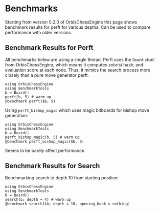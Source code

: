 # Benchmarks

Starting from version 0.2.0 of OrbisChessEngine this page shows benchmark results for perft for various depths. Can be used to compare performance
with older versions.

## Benchmark Results for Perft

All benchmarks below are using a single thread. Perft uses the `Board` stuct from OrbisChessEngine, which means it computes
zobrist hash, and evaluation score at each node. Thus, it mimics the search process more closely than a pure move generator perft.

```@example
using OrbisChessEngine
using BenchmarkTools
b = Board()
perft(b, 5) # warm up
@benchmark perft($b, 5)
```

Using `perft_bishop_magic` which uses magic bitboards for bishop move generation:

```@example
using OrbisChessEngine
using BenchmarkTools
b = Board()
perft_bishop_magic(b, 5) # warm up
@benchmark perft_bishop_magic($b, 5)
```

Seems to be barely affect performance.

## Benchmark Results for Search

Benchmarking search to depth 10 from starting position:

```@example
using OrbisChessEngine
using BenchmarkTools
b = Board()
search(b; depth = 4) # warm up
@benchmark search($b; depth = 10, opening_book = nothing)
```

